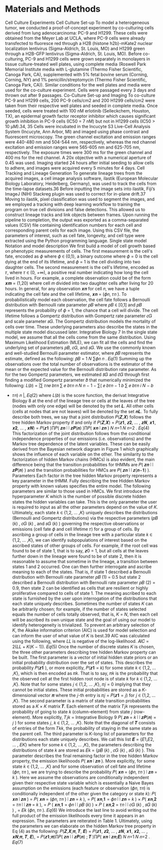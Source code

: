 # Materials and Methods
Cell Culture Experiments
Cell Culture Set-up
To model a heterogeneous tumor, we conducted a proof-of-concept experiment by co-culturing cells derived from lung
adenocarcinoma: PC-9 and H1299. These cells were obtained from the Meyer Lab at UCLA, where PC-9 cells were already
transfected to fluoresce red through a H2B (histone h2b)-mKate2 nuclear localization lentivirus (Sigma-Aldrich, St. Louis,
MO) and H1299 green through a H2B-GFP lentivirus (Sigma-Aldrich, St. Louis, MO). Before co-culturing, PC-9 and H1299
cells were grown separately in monolayers in tissue culture-treated well plates, using complete media (Roswell Park
Memorial Institute media with L-glutamine (Thermo Fisher Scientific, Canoga Park, CA), supplemented with 5% fetal
bovine serum (Corning, Corning, NY) and 1% penicillin/streptomycin (Thermo Fisher Scientific, Canoga Park, CA)). Similar
conditions for the well plates and media were used for the co-culture experiment. Cells were passaged every 3 days and
thrown out after 9 passages.
Co-Culture Set-up and Imaging
To co-culture PC-9 and H1299 cells, 200 PC-9 cells/cm2
and 200 H1299 cells/cm2 were taken from their respective well
plates and seeded in complete media. Once seeded, cells were treated with 100 nM erlotinib (Selleckchem, Houston, TX),
an epidermal growth factor receptor inhibitor which causes significant growth inhibition in PC-9 cells (IC50 = 7 nM) but not
in H1299 cells (IC50 > 10 μM).34, 35 Cells were incubated in the Incucyte S3 Live-Cell Analysis System (Incucyte, Ann Arbor,
MI) and imaged using phase contrast and fluorescent microscopy. The green channel excitation and emission ranges were
440-480 nm and 504-544 nm, respectively, whereas the red channel excitation and emission ranges were 565-605 nm
and 625-705 nm, respectively. The exposure times were 300 ms for the green channel and 400 ms for the red channel. A
20x objective with a numerical aperture of 0.45 was used. Imaging started 24 hours after initial seeding to allow cells to
adhere, and images were acquired every 5 minutes for 4 days.
Cell Tracking and Lineage Generation
To generate lineage trees from the acquired images, a cell image analysis software, ilastik (European Molecular Biology
Laboratory, Heidelberg, Germany), was used to track the cells from the time-lapse datasets.36 Before inputting the image
sets into ilastik, Fiji’s ImageJ (NIH) Stackreg plugin was used to correct for in-plane drift.37 Moving to ilastik, pixel
classification was used to segment the images, and we employed a tracking with deep learning workflow to training the
program on true cell divisions and false detections. This allowed us to construct lineage tracks and link objects between
frames. Upon running the pipeline to completion, the output was exported as a comma-separated values (CSV) file
containing identification numbers for each cell and corresponding parent cells for each image. Using this CSV file, the
parameters of interest, such as cell fate, longevity, and cell type were extracted using the Python programming language.
Single state model
Notation and model description
We first build a model of cell growth based on phenotypic measurements of cells. The first measurement is the cell's fate,
encoded as 𝜙 where 𝜙 ∈ {0,1}, a binary outcome where 𝜙 = 0 is the cell dying at the end of its lifetime, and 𝜙 = 1 is the
cell dividing into two daughter cells. The second measurement is the cell's lifetime, encoded as 𝜏, where 𝜏 ∈ (0, +∞), a
positive real number indicating how long the cell lived in hours. For example, a complete observation could be of the form
𝒙𝒎 = (1,20) where cell 𝑚 divided into two daughter cells after living for 20 hours. In general, for any observation 𝒙𝒏 for
cell 𝑛, we have a tuple indicating the cell fate and the cell lifetime, 𝒙𝒏 = (𝜙𝑛, 𝜏𝑛
). To probabilistically model each
observation, the cell fate follows a Bernoulli distribution with Bernoulli rate parameter 𝑝𝐵 where 𝑝𝐵 ∈ [0,1] and 𝑝𝐵
represents the probability of 𝜙 = 1, the chance that a cell will divide. The cell lifetime follows a Gompertz distribution
with Gompertz rate parameter 𝑐𝐺 and scale parameter 𝑠𝐺. The Gompertz distribution models the mortality of cells over
time. These underlying parameters also describe the states in the multiple state model discussed later.
Integrative Biology 7
In the single state model, we assume that all the cells come from the same distribution. Using Maximum Likelihood
Estimation (MLE), we can fit all the cells and find the underlying set of parameters 𝑝𝐵, 𝑐𝐺, and 𝑠𝐺. We use the commonly
known and well-studied Bernoulli parameter estimator, where 𝑝̂𝐵 represents the estimate, defined as the following:
𝑝̂𝐵 =
1
𝑁
∑𝜙𝑛
𝑛
.
𝐸𝑞(1)
Summing up the observations over the total number of observations is the estimator of the mean or the expected value
for the Bernoulli distribution rate parameter.
As for the two Gompertz parameters, we estimated 𝑠̂𝐺 and 𝑐̂𝐺 through first finding a modified Gompertz parameter 𝑏̂ that
numerically minimized the following:
𝐿(𝑏) = |∑
𝜏𝑛𝑒
𝑏𝜏𝑛
∑ 𝑒
𝑏𝜏𝑛
𝑛
𝑁
𝑛 − 1
− ∑(
𝑒
𝑏𝜏𝑛 − 1
𝑏 ∑ 𝑒
𝑏𝜏𝑛
𝑖
𝑁
− 𝑏
+ 𝜏𝑛)
𝑛
|,
𝐸𝑞(2)
where 𝐿(𝑏) is the score function, the derivat
Integrative Biology 8
at the end of the lineage tree or cells at the leaves of the tree (nodes with only one edge) will be denoted by the set 𝑳. All
other cells (cells at nodes that are not leaves) will be denoted by the set 𝒏𝑳.
To fully describe both trees, we say that a joint distribution 𝑃(𝒁,𝑿) follows the tree hidden Markov property if and only if
𝑃(𝒁,𝑿) = 𝑃(𝒛𝟏, 𝒛𝟐, … , 𝒛𝑵, 𝒙𝟏, 𝒙𝟐, … , 𝒙𝑵) = 𝑃(𝒛𝟏
)∏𝑃( 𝒛𝒏 ∣
∣ 𝒛𝑷(𝒏) )∏𝑃( 𝒙𝒏 ∣ 𝒛𝒏
)
𝑁
𝑛=1
𝑁
𝑛=2
.
𝐸𝑞(4)
This factorization of the joint distribution follows from the conditional independence properties of our emissions (i.e.
observations) and the Markov tree dependence of the latent variables. These can be easily derived from the Bayesian
network diagram in Figure 1 which graphically shows the influence of each variable on the other. The similarity to the
factorization of hidden Markov chains (HMCs) is also evident, the main difference being that the transition probabilities
for tHMMs are 𝑃( 𝒛𝒏 ∣
∣ 𝒛𝑷(𝒏) ) and the transition probabilities for HMCs are 𝑃( 𝒛𝒏 ∣
∣ 𝒛(𝒏−𝟏) ).
Parameters
Each factor in the tree hidden Markov property represents a key parameter in the tHMM. Fully describing the tree Hidden
Markov property with known values specifies the entire model. The following parameters are similar to those used in
HMCs.
We first introduce the hyperparameter 𝐾 which is the number of possible discrete hidden states the hidden variables can
take. This is the only parameter the user is required to input as all the other parameters depend on the value of 𝐾.
Ultimately, each state 𝑘 ∈ {1,2, … ,𝐾} uniquely describes the distributions (Bernoulli and Gompertz distributions) via the
respective parameters (𝑝𝐵
(𝑘)
, 𝑐𝐺
(𝑘)
, and 𝑠𝐺
(𝑘)
) governing the respective observations or emissions (cell fate 𝜙 and cell
lifetime 𝜏) for a group of cells. By ascribing a group of cells in the lineage tree with a particular state 𝑘 ∈ {1,2, … ,𝐾}, we
can identify subpopulations of interest based on the ascribed states of other groups of cells. For example, if the root cell
was found to be of state 1, that is to say, 𝒛0 = 1, but all cells at the leaves further down in the lineage were found to be
of state 2, then it is reasonable to assume that sometime in the lineage, a transition between states 1 and 2 occurred.
One can then further interrogate and ascribe meaning to each of the states. That is, if state 1 described a Bernoulli
distribution with Bernoulli rate parameter 𝑝𝐵
(1) = 0.5 but state 2 described a Bernoulli distribution with Bernoulli rate
parameter 𝑝𝐵
(2) = 0.9, then state 2 can be identified as cells that are resilient or highly proliferative compared to cells of
state 1. The meaning ascribed to each state is furnished by the user upon interrogation of the distributions that each state
uniquely describes. Sometimes the number of states 𝐾 can be arbitrarily chosen; for example, if the number of states
selected equals the number of cells totally observed, that is, 𝐾 = 𝑁, then each cell will be ascribed its own unique state
and the goal of using our model to identify heterogeneity is trivialized. To prevent an arbitrary selection of 𝐾, the Akaike
information criterion (AIC) is used for model selection and can inform the user of what value of 𝐾 is best.39 AIC was
calculated using the following, where 𝐿𝐿 is negative of the log-likelihood.
𝐴𝐼𝐶 = 2(𝐿𝐿 + 𝐾(𝐾 − 1)).
𝐸𝑞(5)
Once the number of discrete states 𝐾 is chosen, the three other parameters describing tree hidden Markov property can
be built. The first parameter is a vector of initial hidden state priors or an initial probability distribution over the set of
states. This describes the probability 𝑃(𝒛𝟏
), or more explicitly, 𝑃(𝒛𝟏 = 𝑘) for some state 𝑘 ∈ {1,2, … ,𝐾}, which is then
encoded as 𝜋𝑘. That is to say, 𝜋𝑘 is the probability that the observed cell at the first hidden root node is of state 𝑘 for 𝑘 ∈
{1,2, … ,𝐾}. Note that for some states 𝑗 ∈ {1,2, … ,𝐾}, 𝜋𝑗 = 0 implying that they cannot be initial states. These initial
probabilities are stored as a 𝐾-dimensional vector 𝝅 where the 𝑗-th entry is 𝜋𝑗 = 𝑃(𝒛𝟏 = 𝑗) for 𝑗 ∈ {1,2, … ,𝐾}.
The second parameter is a matrix of state transition probabilities stored as a 𝐾 × 𝐾 matrix 𝑻. Each element of the matrix
𝑇𝑗𝑘 represents the probability of going to state 𝑘 (column-element) from state 𝑗 (row-element). More explicitly, 𝑇𝑗𝑘 =
Integrative Biology 9
𝑃( 𝒛𝒏 = 𝑘 ∣
∣ 𝒛𝑷(𝒏) = 𝑗 ) for some states 𝑗, 𝑘 ∈ {1,2, … ,𝐾}. Note that the diagonal of 𝑻 consists of entries of the form 𝑇𝑘𝑘,
the probability of staying in the same state as the parent cell.
The third parameter is 𝐾-long list of parameters for the distributions each state uniquely describes. We call this list 𝑬 =
{𝐸1,𝐸2, … , 𝐸𝐾} where for some 𝑘 ∈ {1,2, … ,𝐾}, the parameters describing the distributions of state 𝑘 are stored as 𝐸𝑘 =
{𝑝𝐵
(𝑘)
, 𝑐𝐺
(𝑘)
, 𝑠𝐺
(𝑘)
}. This parameter describes the final remaining factor in the tree hidden Markov property, the emission
likelihoods 𝑃( 𝒙𝒏 ∣ 𝒛𝒏
). More explicitly, for some state 𝑘 ∈ {1,2, … ,𝐾} and for some observation of cell fate and lifetime
(𝜙𝑛, 𝜏𝑛
), we are trying to describe the probability 𝑃( 𝒙𝒏 = (𝜙𝑛, 𝜏𝑛
) ∣ 𝒛𝒏 = 𝑘 ). Here we assume the observations are
conditionally independent given their respective state variable which is essentially a Naive Bayes assumption on the
emissions (each feature or observation (𝜙𝑛, 𝜏𝑛) is conditionally independent of the other given the category or state 𝑘):
𝑃( 𝒙𝒏 ∣ 𝒛𝒏
) = 𝑃( 𝒙𝒏 = (𝜙𝑛, 𝜏𝑛
) ∣ 𝒛𝒏 = 𝑘 ),
= 𝑃( 𝒙𝒏,𝟏 = 𝜙𝑛 ∣
∣ 𝒛𝒏 = 𝑘 ) × 𝑃( 𝒙𝒏,𝟐 = 𝜏𝑛 ∣
∣ 𝒛𝒏 = 𝑘 ),
= 𝑃 ( 𝒙𝒏,𝟏 = 𝜙𝑛 ∣
∣ 𝑝𝐵
(𝑘)
) × 𝑃 ( 𝒙𝒏,𝟐 = 𝜏𝑛 ∣
∣ 𝑐𝐺
(𝑘)
, 𝑠𝐺
(𝑘)
) ,
= 𝐸𝑘
(𝜙𝑛, 𝜏𝑛
).
𝐸𝑞(6)
We introduce the last line to avoid writing out the full product of the emission likelihoods every time it appears in an
expression. The parameters are reiterated in Table 1. Ultimately, using the parameters we can elaborate on the hidden
Markov tree property in Eq (4) as the following:
𝑃(𝒁,𝑿;𝝅, 𝑻, 𝑬) = 𝑃(𝒛𝟏, 𝒛𝟐, … , 𝒛𝑵, 𝒙𝟏, 𝒙𝟐, … , 𝒙𝑵;𝝅, 𝑻, 𝑬), = 𝑃(𝒛𝟏;𝝅)∏𝑃( 𝒛𝒏 ∣
∣ 𝒛𝑷(𝒏)
; 𝑻 )∏𝑃( 𝒙𝒏 ∣ 𝒛𝒏;𝑬)
𝑁
𝑛=1
𝑁
𝑛=2
.
𝐸𝑞(7)